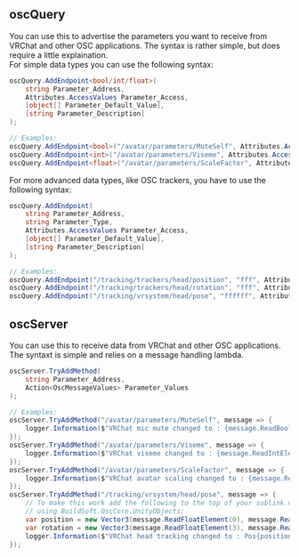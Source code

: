## oscQuery

You can use this to advertise the parameters you want to receive from VRChat and other OSC applications. The syntax is rather simple, but does require a little explaination.  
For simple data types you can use the following syntax:

```csharp
oscQuery.AddEndpoint<bool/int/float>(
    string Parameter_Address,
    Attributes.AccessValues Parameter_Access,
    [object[] Parameter_Default_Value],
    [string Parameter_Description]
);

// Examples:
oscQuery.AddEndpoint<bool>("/avatar/parameters/MuteSelf", Attributes.AccessValues.ReadWrite, new object[] { true });
oscQuery.AddEndpoint<int>("/avatar/parameters/Viseme", Attributes.AccessValues.WriteOnly, new object[] { 0 }, "The viseme ID that's currently active");
oscQuery.AddEndpoint<float>("/avatar/parameters/ScaleFactor", Attributes.AccessValues.WriteOnly, description: "The scaling factor applied to the avatar");
```

For more advanced data types, like OSC trackers, you have to use the following syntax:

```csharp
oscQuery.AddEndpoint(
    string Parameter_Address,
    string Parameter_Type,
    Attributes.AccessValues Parameter_Access,
    [object[] Parameter_Default_Value],
    [string Parameter_Description]
);

// Examples:
oscQuery.AddEndpoint("/tracking/trackers/head/position", "fff", Attributes.AccessValues.ReadWrite, new object[] { 0.0f, 0.0f, 0.0f }, "The head position");
oscQuery.AddEndpoint("/tracking/trackers/head/rotation", "fff", Attributes.AccessValues.WriteOnly, description: "The head rotation");
oscQuery.AddEndpoint("/tracking/vrsystem/head/pose", "ffffff", Attributes.AccessValues.WriteOnly);
```

## oscServer

You can use this to receive data from VRChat and other OSC applications. The syntaxt is simple and relies on a message handling lambda.

```csharp
oscServer.TryAddMethod(
    string Parameter_Address,
    Action<OscMessageValues> Parameter_Values
);

// Examples:
oscServer.TryAddMethod("/avatar/parameters/MuteSelf", message => {
    logger.Information($"VRChat mic mute changed to : {message.ReadBooleanElement(0)}");
});
oscServer.TryAddMethod("/avatar/parameters/Viseme", message => {
    logger.Information($"VRChat viseme changed to : {message.ReadIntElement(0)}");
});
oscServer.TryAddMethod("/avatar/parameters/ScaleFactor", message => {
    logger.Information($"VRChat avatar scaling changed to : {message.ReadFloatElement(0)}");
});
oscServer.TryAddMethod("/tracking/vrsystem/head/pose", message => {
    // To make this work add the following to the top of your sublink.cs file:
    // using BuildSoft.OscCore.UnityObjects;
    var position = new Vector3(message.ReadFloatElement(0), message.ReadFloatElement(1), message.ReadFloatElement(2));
    var rotation = new Vector3(message.ReadFloatElement(3), message.ReadFloatElement(4), message.ReadFloatElement(5));
    logger.Information($"VRChat head tracking changed to : Pos{position} rot{rotation}");
});
```
